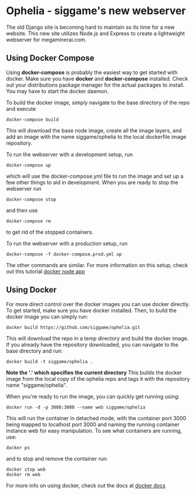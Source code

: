 # Ophelia - siggame's new webserver

The old Django site is becoming hard to maintain so its time for a new website.
This new site utilizes Node.js and Express to create a lightweight webserver
for megaminerai.com.

## Using Docker Compose
Using **docker-compose** is probably the easiest way to get started with docker.
Make sure you have **docker** and **docker-compose** installed. Check out your
distributions package manager for the actual packages to install. You may have
to start the docker daemon.

To build the docker image, simply navigate to the base directory of the repo and
execute
```
docker-compose build
```
This will download the base node image, create all the image layers, and add
an image with the name siggame/ophelia to the local dockerfile image repository.

To run the webserver with a development setup, run
```
docker-compose up
```
which will use the docker-compose.yml file to run the image and set up a few
other things to aid in development. When you are ready to stop the webserver run
```
docker-compose stop
```
and then use
```
docker-compose rm
```
to get rid of the stopped containers.

To run the webserver with a production setup, run
```
docker-compose -f docker-compose.prod.yml up
```
The other commands are similar. For more information on this setup, check out
this tutorial [docker node app](http://jdlm.info/articles/2016/03/06/lessons-building-node-app-docker.html)

## Using Docker
For more direct control over the docker images you can use docker directly.
To get started, make sure you have docker installed. Then, to build the docker
image you can simply run:
```
docker build https://github.com/siggame/ophelia.git
```
This will download the repo in a temp directory and build the docker image. If
you already have the repository downloaded, you can navigate to the base
directory and run:
```
docker build -t siggame/ophelia .
```
**Note the '.' which specifies the current directory**
This builds the docker image from the local copy of the ophelia repo and tags
it with the repository name "siggame/ophelia".

When you're ready to run the image, you can quickly get running using:
```
docker run -d -p 3000:3000 --name web siggame/ophelia
```
This will run the container in detached mode, with the container port 3000 being
mapped to localhost port 3000 and naming the running container instance web for
easy manipulation. To see what containers are running, use:
```
docker ps
```
and to stop and remove the container run:
```
docker stop web
docker rm web
```
For more info on using docker, check out the docs at [docker docs](https://docs.docker.com/engine/reference/commandline/)
